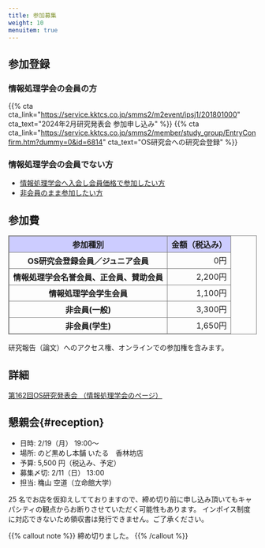 ```yaml
---
title: 参加募集
weight: 10
menuitem: true
---
```

## 参加登録

### 情報処理学会の会員の方

{{% cta cta_link="https://service.kktcs.co.jp/smms2/m2event/ipsj1/201801000" cta_text="2024年2月研究発表会 参加申し込み" %}}
{{% cta cta_link="https://service.kktcs.co.jp/smms2/member/study_group/EntryConfirm.htm?dummy=0&id=6814" cta_text="OS研究会への研究会登録" %}}


### 情報処理学会の会員でない方

- [情報処理学会へ入会し会員価格で参加したい方](https://www.ipsj.or.jp/member/event_moshikomi.html#hdg1)
- [非会員のまま参加したい方](https://www.ipsj.or.jp/member/event_moshikomi.html#hdg2)


## 参加費

<style>
table.reg {
  border-collapse: collapse;
}
table.reg, table.reg th, table.reg td {
  border: solid 1px gray;
}
table.reg caption {
  caption-side: top;
  font-size: x-large;
}
table.reg thead {
  background: #ccf;
}
table.reg td {
  text-align: right;
}
</style>

<table class="reg">
  <thead>
    <tr>
      <th>参加種別</th>
      <th>金額（税込み）</th>
    </tr>
  </thead>
  <tbody>
    <tr>
      <th>OS研究会登録会員／ジュニア会員</th>
      <td>0円</td>
    </tr>
    <tr>
      <th>情報処理学会名誉会員、正会員、賛助会員</th>
      <td>2,200円</td>
    </tr>
    <tr>
      <th>情報処理学会学生会員</th>
      <td>1,100円</td>
    </tr>
    <tr>
      <th>非会員(一般)</th>
      <td>3,300円</td>
    </tr>
    <tr>
      <th>非会員(学生)</th>
      <td>1,650円</td>
    </tr>
  </tbody>
</table>
研究報告（論文）へのアクセス権、オンラインでの参加権を含みます。

## 詳細

[第162回OS研究発表会 （情報処理学会のページ）](https://www.ipsj.or.jp/kenkyukai/event/os162.html)


## 懇親会{#reception}

- 日時: 2/19（月） 19:00～
- 場所: のど黒めし本舗 いたる　香林坊店
- 予算: 5,500 円（税込み、予定）
- 募集〆切: 2/11（日） 13:00
- 担当: 穐山 空道（立命館大学）

25 名でお店を仮抑えしてておりますので、締め切り前に申し込み頂いてもキャパシティの観点からお断りさせていただく可能性もあります。
インボイス制度に対応できないため領収書は発行できません。ご了承ください。

{{% callout note %}}
締め切りました。
{{% /callout %}}
<!-- {{% cta cta_link="https://docs.google.com/forms/d/e/1FAIpQLSfItPKi4tekmp1XLR-ooC3DCdVFiZs-7dGlW-xFtLj2GjkaaA/viewform?usp=sf_link" cta_text="懇親会申し込み" %}} -->
